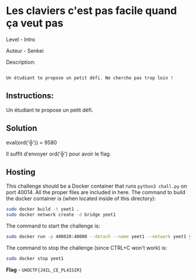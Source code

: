 # Les claviers c'est pas facile quand ça veut pas

Level - Intro

Auteur - Senkei

Description:
```

Un étudiant te propose un petit défi. Ne cherche pas trop loin !

```

## Instructions:

Un étudiant te propose un petit défi. 

## Solution

eval(ord('╬')) = 9580

Il suffit d'envoyer ord('╬') pour avoir le flag.


## Hosting
This challenge should be a Docker container that runs `python3 chall.py` on port 40014. All the proper files are included in here. The command to build the docker container is (when located inside of this directory):

```bash
sudo docker build -t yeet1 .
sudo docker network create -d bridge yeet1
```

The command to start the challenge is:

```bash
sudo docker run -p 400020:40000 --detach --name yeet1 --network yeet1 yeet1:latest
```

The command to stop the challenge (since CTRL+C won't work) is:

```bash
sudo docker stop yeet1
```


**Flag** - `UHOCTF{J4IL_CE_PL4ISIR}`
